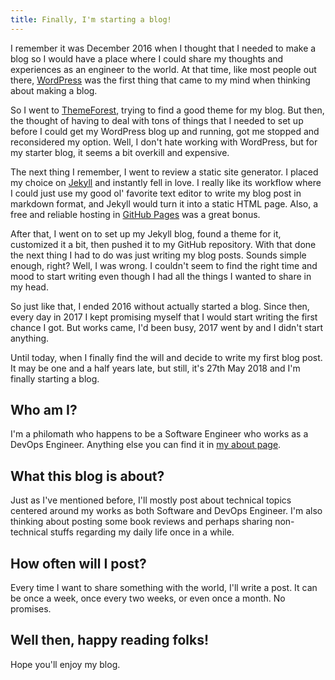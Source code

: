 ```yaml
---
title: Finally, I'm starting a blog!
---
```


I remember it was December 2016 when I thought that I needed to make a blog so I would have a place where I could share my thoughts and experiences as an engineer to the world. At that time, like most people out there, [WordPress](https://wordpress.org/) was the first thing that came to my mind when thinking about making a blog.

So I went to [ThemeForest](https://themeforest.net/), trying to find a good theme for my blog. But then, the thought of having to deal with tons of things that I needed to set up before I could get my WordPress blog up and running, got me stopped and reconsidered my option. Well, I don't hate working with WordPress, but for my starter blog, it seems a bit overkill and expensive.

The next thing I remember, I went to review a static site generator. I placed my choice on [Jekyll](https://jekyllrb.com/) and instantly fell in love. I really like its workflow where I could just use my good ol' favorite text editor to write my blog post in markdown format, and Jekyll would turn it into a static HTML page. Also, a free and reliable hosting in [GitHub Pages](https://pages.github.com/) was a great bonus.

After that, I went on to set up my Jekyll blog, found a theme for it, customized it a bit, then pushed it to my GitHub repository. With that done the next thing I had to do was just writing my blog posts. Sounds simple enough, right? Well, I was wrong. I couldn't seem to find the right time and mood to start writing even though I had all the things I wanted to share in my head.

So just like that, I ended 2016 without actually started a blog. Since then, every day in 2017 I kept promising myself that I would start writing the first chance I got. But works came, I'd been busy, 2017 went by and I didn't start anything.

Until today, when I finally find the will and decide to write my first blog post. It may be one and a half years late, but still, it's 27th May 2018 and I'm finally starting a blog.

## Who am I?

I'm a philomath who happens to be a Software Engineer who works as a DevOps Engineer. Anything else you can find it in [my about page](/about/).

## What this blog is about?

Just as I've mentioned before, I'll mostly post about technical topics centered around my works as both Software and DevOps Engineer. I'm also thinking about posting some book reviews and perhaps sharing non-technical stuffs regarding my daily life once in a while.

## How often will I post?

Every time I want to share something with the world, I'll write a post. It can be once a week, once every two weeks, or even once a month. No promises.

## Well then, happy reading folks!

Hope you'll enjoy my blog.
